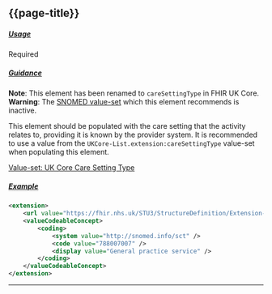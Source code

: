 ## {{page-title}}

<h5><ins>Usage</ins></h5>

<span class="mro-circle required" title="Required"></span> Required


<h5><ins>Guidance</ins></h5>

<div class="nhsd-a-box nhsd-a-box--bg-light-blue nhsd-!t-margin-bottom-6 nhsd-t-body">
    <b>Note</b>: This element has been renamed to <code>careSettingType</code> in FHIR UK Core.
</div>

<div class="nhsd-a-box nhsd-a-box--bg-light-yellow nhsd-!t-margin-bottom-6 nhsd-t-body">
    <b>Warning</b>: The <a href="https://termbrowser.nhs.uk/?perspective=full&conceptId1=999000381000000107">SNOMED value-set</a> which this element recommends is inactive.
</div>

This element should be populated with the care setting that the activity relates to, providing it is known by the provider system. It is recommended to use a value from the `UKCore-List.extension:careSettingType` value-set when populating this element.


<i class="fa fa-link"></i> [Value-set: UK Core Care Setting Type](https://simplifier.net/hl7fhirukcorer4/ukcore-caresettingtype)

<h5><ins>Example</ins></h5>

```xml
<extension>
    <url value="https://fhir.nhs.uk/STU3/StructureDefinition/Extension-CareConnect-GPC-ClinicalSetting-1" />
    <valueCodeableConcept>
        <coding>
            <system value="http://snomed.info/sct" />
            <code value="788007007" />
            <display value="General practice service" />
        </coding>
    </valueCodeableConcept>
</extension>
```

---